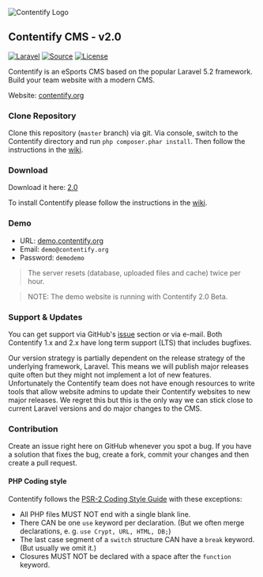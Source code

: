 ![Contentify Logo](http://www.contentify.org/img/hero_small.png)

## Contentify CMS - v2.0

[![Laravel](https://img.shields.io/badge/Laravel-5.2-orange.svg?style=flat-square)](http://laravel.com)
[![Source](http://img.shields.io/badge/source-Contentify/Contentify-blue.svg?style=flat-square)](https://github.com/Contentify/Contentify)
[![License](http://img.shields.io/badge/license-MIT-brightgreen.svg?style=flat-square)](https://tldrlegal.com/license/mit-license)

Contentify is an eSports CMS based on the popular Laravel 5.2 framework. Build your team website with a modern CMS.

Website: [contentify.org](http://contentify.org/)

### Clone Repository

Clone this repository (`master` branch) via git. Via console, switch to the Contentify directory and run `php composer.phar install`. Then follow the instructions in the [wiki](https://github.com/Contentify/Contentify/wiki/Installation).

### Download

Download it here: [2.0](https://github.com/Contentify/Contentify/releases/tag/v2.0)

To install Contentify please follow the instructions in the [wiki](https://github.com/Contentify/Contentify/wiki/Installation).

### Demo

* URL: [demo.contentify.org](http://demo.contentify.org/)
* Email: `demo@contentify.org`
* Password: `demodemo`

> The server resets (database, uploaded files and cache) twice per hour.

> NOTE: The demo website is running with Contentify 2.0 Beta.

### Support & Updates

You can get support via GitHub's [issue](https://github.com/Contentify/Contentify/issues) section or via e-mail. Both Contentify 1.x and 2.x have long term support (LTS) that includes bugfixes. 

Our version strategy is partially dependent on the release strategy of the underlying framework, Laravel. This means we will publish major releases quite often but they might not implement a lot of new features. Unfortunately the Contentify team does not have enough resources to write tools that allow website admins to update their Contentify websites to new major releases. We regret this but this is the only way we can stick close to current Laravel versions and do major changes to the CMS.

### Contribution

Create an issue right here on GitHub whenever you spot a bug. If you have a solution that fixes the bug, create a fork, commit your changes and then create a pull request.

#### PHP Coding style

Contentify follows the [PSR-2 Coding Style Guide](https://github.com/php-fig/fig-standards/blob/master/accepted/PSR-2-coding-style-guide.md) with these exceptions:

* All PHP files MUST NOT end with a single blank line.
* There CAN be one `use` keyword per declaration. (But we often merge declarations, e. g. `use Crypt, URL, HTML, DB;`)
* The last case segment of a `switch` structure CAN have a `break` keyword. (But usually we omit it.)
* Closures MUST NOT be declared with a space after the `function` keyword.
